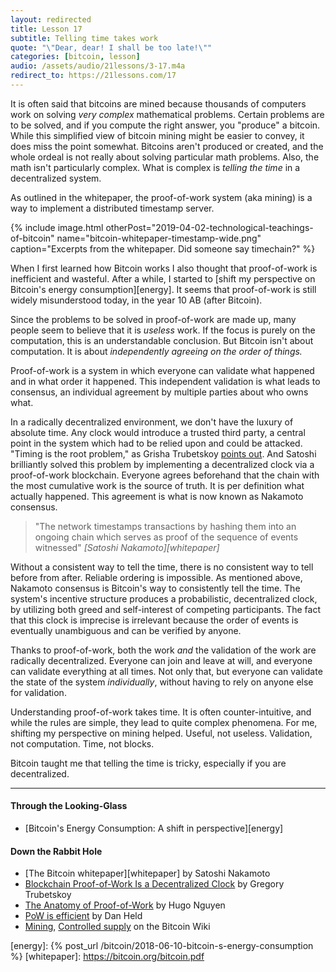 ```yaml
---
layout: redirected
title: Lesson 17
subtitle: Telling time takes work
quote: "\"Dear, dear! I shall be too late!\""
categories: [bitcoin, lesson]
audio: /assets/audio/21lessons/3-17.m4a
redirect_to: https://21lessons.com/17
---
```


It is often said that bitcoins are mined because thousands of computers
work on solving *very complex* mathematical problems. Certain problems
are to be solved, and if you compute the right answer, you "produce" a
bitcoin. While this simplified view of bitcoin mining might be easier to
convey, it does miss the point somewhat. Bitcoins aren't produced or
created, and the whole ordeal is not really about solving particular
math problems. Also, the math isn't particularly complex. What is
complex is *telling the time* in a decentralized system.

As outlined in the whitepaper, the proof-of-work system (aka mining) is
a way to implement a distributed timestamp server.

{% include image.html otherPost="2019-04-02-technological-teachings-of-bitcoin" name="bitcoin-whitepaper-timestamp-wide.png" caption="Excerpts from the whitepaper. Did someone say timechain?" %}

When I first learned how Bitcoin works I also thought that proof-of-work
is inefficient and wasteful. After a while, I started to [shift my
perspective on Bitcoin's energy consumption][energy]. It seems that
proof-of-work is still widely misunderstood today, in the year 10 AB
(after Bitcoin).

Since the problems to be solved in proof-of-work are made up, many
people seem to believe that it is *useless* work. If the focus is purely
on the computation, this is an understandable conclusion. But Bitcoin
isn't about computation. It is about *independently agreeing on the
order of things.*

Proof-of-work is a system in which everyone can validate what happened
and in what order it happened. This independent validation is what leads
to consensus, an individual agreement by multiple parties about who owns
what.

In a radically decentralized environment, we don't have the luxury of
absolute time. Any clock would introduce a trusted third party, a
central point in the system which had to be relied upon and could be
attacked. "Timing is the root problem," as Grisha Trubetskoy [points
out]. And Satoshi brilliantly solved this problem by implementing a
decentralized clock via a proof-of-work blockchain. Everyone agrees
beforehand that the chain with the most cumulative work is the source of
truth. It is per definition what actually happened. This agreement is
what is now known as Nakamoto consensus.

> "The network timestamps transactions by hashing them into an ongoing
> chain which serves as proof of the sequence of events witnessed"
> <cite>[Satoshi Nakamoto][whitepaper]</cite>

Without a consistent way to tell the time, there is no consistent way to
tell before from after. Reliable ordering is impossible. As mentioned
above, Nakamoto consensus is Bitcoin's way to consistently tell the
time. The system's incentive structure produces a probabilistic,
decentralized clock, by utilizing both greed and self-interest of
competing participants. The fact that this clock is imprecise is
irrelevant because the order of events is eventually unambiguous and can
be verified by anyone.

Thanks to proof-of-work, both the work *and* the validation of the work
are radically decentralized. Everyone can join and leave at will, and
everyone can validate everything at all times. Not only that, but
everyone can validate the state of the system *individually*, without
having to rely on anyone else for validation.

Understanding proof-of-work takes time. It is often counter-intuitive,
and while the rules are simple, they lead to quite complex phenomena.
For me, shifting my perspective on mining helped. Useful, not useless.
Validation, not computation. Time, not blocks.

Bitcoin taught me that telling the time is tricky, especially if you are
decentralized.

---

#### Through the Looking-Glass

- [Bitcoin's Energy Consumption: A shift in perspective][energy]

#### Down the Rabbit Hole

- [The Bitcoin whitepaper][whitepaper] by Satoshi Nakamoto
- [Blockchain Proof-of-Work Is a Decentralized Clock][points out] by Gregory Trubetskoy
- [The Anatomy of Proof-of-Work][pow-anatomy] by Hugo Nguyen
- [PoW is efficient][pow-efficient] by Dan Held
- [Mining][bw-mining], [Controlled supply][bw-supply] on the Bitcoin Wiki

[points out]: https://grisha.org/blog/2018/01/23/explaining-proof-of-work/
[energy]: {% post_url /bitcoin/2018-06-10-bitcoin-s-energy-consumption %}
[whitepaper]: https://bitcoin.org/bitcoin.pdf

[pow-efficient]: https://blog.picks.co/pow-is-efficient-aa3d442754d3
[pow-anatomy]: https://bitcointechtalk.com/the-anatomy-of-proof-of-work-98c85b6f6667
[bw-mining]: https://en.bitcoin.it/wiki/Mining
[bw-supply]: https://en.bitcoin.it/wiki/Controlled_supply

<!-- Wikipedia -->
[alice]: https://en.wikipedia.org/wiki/Alice%27s_Adventures_in_Wonderland
[carroll]: https://en.wikipedia.org/wiki/Lewis_Carroll
